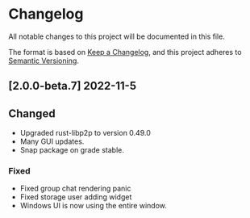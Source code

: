 # Changelog

All notable changes to this project will be documented in this file.

The format is based on [Keep a Changelog](https://keepachangelog.com/en/1.0.0/),
and this project adheres to [Semantic Versioning](https://semver.org/spec/v2.0.0.html).


## [2.0.0-beta.7] 2022-11-5

## Changed

- Upgraded rust-libp2p to version 0.49.0
- Many GUI updates.
- Snap package on grade stable.

### Fixed

- Fixed group chat rendering panic
- Fixed storage user adding widget
- Windows UI is now using the entire window.

